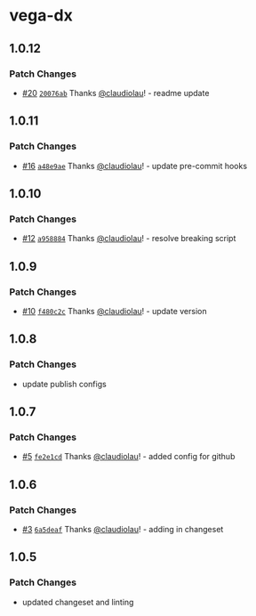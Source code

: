 # vega-dx

## 1.0.12

### Patch Changes

- [#20](https://github.com/claudiolau/vega-dx/pull/20) [`20076ab`](https://github.com/claudiolau/vega-dx/commit/20076abb872d601ad16f2d84fbe662f10209fbab) Thanks [@claudiolau](https://github.com/claudiolau)! - readme update

## 1.0.11

### Patch Changes

- [#16](https://github.com/claudiolau/vega-dx/pull/16) [`a48e9ae`](https://github.com/claudiolau/vega-dx/commit/a48e9ae27b52c541cb1346e106aedbe0873d7b9d) Thanks [@claudiolau](https://github.com/claudiolau)! - update pre-commit hooks

## 1.0.10

### Patch Changes

- [#12](https://github.com/claudiolau/vega-dx/pull/12) [`a958884`](https://github.com/claudiolau/vega-dx/commit/a9588849cf49725382c7b532a915e037195f1dd5) Thanks [@claudiolau](https://github.com/claudiolau)! - resolve breaking script

## 1.0.9

### Patch Changes

- [#10](https://github.com/claudiolau/vega-dx/pull/10) [`f480c2c`](https://github.com/claudiolau/vega-dx/commit/f480c2c94c1f49399e073cd44ac346f06864e2fe) Thanks [@claudiolau](https://github.com/claudiolau)! - update version

## 1.0.8

### Patch Changes

- update publish configs

## 1.0.7

### Patch Changes

- [#5](https://github.com/claudiolau/vega-dx/pull/5) [`fe2e1cd`](https://github.com/claudiolau/vega-dx/commit/fe2e1cdd7bdffe7dcfd29eb7f511e9d4c3216d2a) Thanks [@claudiolau](https://github.com/claudiolau)! - added config for github

## 1.0.6

### Patch Changes

- [#3](https://github.com/claudiolau/vega-dx/pull/3) [`6a5deaf`](https://github.com/claudiolau/vega-dx/commit/6a5deafc6d45aa98c33e363d87dca5b44bc0676a) Thanks [@claudiolau](https://github.com/claudiolau)! - adding in changeset

## 1.0.5

### Patch Changes

- updated changeset and linting
